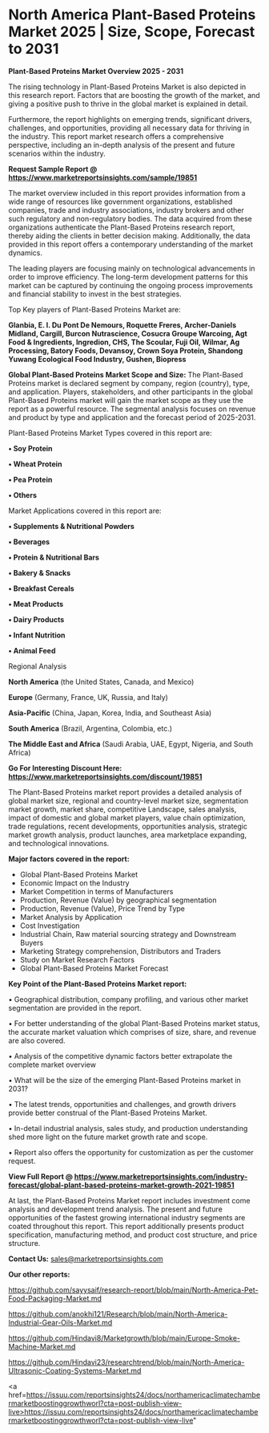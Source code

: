 # North America Plant-Based Proteins Market 2025 | Size, Scope, Forecast to 2031

<Strong> Plant-Based Proteins Market Overview 2025 - 2031</strong>

The rising technology in Plant-Based Proteins Market is also depicted in this research report. Factors that are boosting the growth of the market, and giving a positive push to thrive in the global market is explained in detail.

Furthermore, the report highlights on emerging trends, significant drivers, challenges, and opportunities, providing all necessary data for thriving in the industry. This report market research offers a comprehensive perspective, including an in-depth analysis of the present and future scenarios within the industry.

<strong>Request Sample Report @ <a href=https://www.marketreportsinsights.com/sample/19851>https://www.marketreportsinsights.com/sample/19851</a></strong>

The market overview included in this report provides information from a wide range of resources like government organizations, established companies, trade and industry associations, industry brokers and other such regulatory and non-regulatory bodies. The data acquired from these organizations authenticate the Plant-Based Proteins research report, thereby aiding the clients in better decision making. Additionally, the data provided in this report offers a contemporary understanding of the market dynamics.

The leading players are focusing mainly on technological advancements in order to improve efficiency. The long-term development patterns for this market can be captured by continuing the ongoing process improvements and financial stability to invest in the best strategies.

Top Key players of Plant-Based Proteins Market are:

<strong>Glanbia, E. I. Du Pont De Nemours, Roquette Freres, Archer-Daniels Midland, Cargill, Burcon Nutrascience, Cosucra Groupe Warcoing, Agt Food & Ingredients, Ingredion, CHS, The Scoular, Fuji Oil, Wilmar, Ag Processing, Batory Foods, Devansoy, Crown Soya Protein, Shandong Yuwang Ecological Food Industry, Gushen, Biopress</strong>

<strong><b>Global Plant-Based Proteins Market Scope and Size:</b></strong>
The Plant-Based Proteins market is declared segment by company, region (country), type, and application. Players, stakeholders, and other participants in the global Plant-Based Proteins market will gain the market scope as they use the report as a powerful resource. The segmental analysis focuses on revenue and product by type and application and the forecast period of 2025-2031.

Plant-Based Proteins Market Types covered in this report are:

<strong>• Soy Protein

• Wheat Protein

• Pea Protein

• Others</strong>

Market Applications covered in this report are:

<strong>• Supplements & Nutritional Powders

• Beverages

• Protein & Nutritional Bars

• Bakery & Snacks

• Breakfast Cereals

• Meat Products

• Dairy Products

• Infant Nutrition

• Animal Feed</strong> 

Regional Analysis

<strong>North America</strong> (the United States, Canada, and Mexico)

<strong>Europe</strong> (Germany, France, UK, Russia, and Italy)

<strong>Asia-Pacific</strong> (China, Japan, Korea, India, and Southeast Asia)

<strong>South America</strong> (Brazil, Argentina, Colombia, etc.)

<strong>The Middle East and Africa</strong> (Saudi Arabia, UAE, Egypt, Nigeria, and South Africa)

<strong>Go For Interesting Discount Here: <a href=https://www.marketreportsinsights.com/discount/19851>https://www.marketreportsinsights.com/discount/19851</a></strong>

The Plant-Based Proteins market report provides a detailed analysis of global market size, regional and country-level market size, segmentation market growth, market share, competitive Landscape, sales analysis, impact of domestic and global market players, value chain optimization, trade regulations, recent developments, opportunities analysis, strategic market growth analysis, product launches, area marketplace expanding, and technological innovations.

<strong><b>Major factors covered in the report:</b></strong>
<ul>
  <li>Global Plant-Based Proteins Market </li>
  <li>Economic Impact on the Industry</li>
  <li>Market Competition in terms of Manufacturers</li>
  <li>Production, Revenue (Value) by geographical segmentation</li>
  <li>Production, Revenue (Value), Price Trend by Type</li>
  <li>Market Analysis by Application</li>
  <li>Cost Investigation</li>
  <li>Industrial Chain, Raw material sourcing strategy and Downstream Buyers</li>
  <li>Marketing Strategy comprehension, Distributors and Traders</li>
  <li>Study on Market Research Factors</li>
  <li>Global Plant-Based Proteins Market Forecast</li>
</ul>

<strong><b>Key Point of the Plant-Based Proteins Market report:</b></strong>

• Geographical distribution, company profiling, and various other market segmentation are provided in the report.

• For better understanding of the global Plant-Based Proteins market status, the accurate market valuation which comprises of size, share, and revenue are also covered.

• Analysis of the competitive dynamic factors better extrapolate the complete market overview

• What will be the size of the emerging Plant-Based Proteins market in 2031?

• The latest trends, opportunities and challenges, and growth drivers provide better construal of the Plant-Based Proteins Market.

• In-detail industrial analysis, sales study, and production understanding shed more light on the future market growth rate and scope.

• Report also offers the opportunity for customization as per the customer request.

<strong><b>View Full Report @ <a href=https://www.marketreportsinsights.com/industry-forecast/global-plant-based-proteins-market-growth-2021-19851>https://www.marketreportsinsights.com/industry-forecast/global-plant-based-proteins-market-growth-2021-19851</a></b></strong>


At last, the Plant-Based Proteins Market report includes investment come analysis and development trend analysis. The present and future opportunities of the fastest growing international industry segments are coated throughout this report. This report additionally presents product specification, manufacturing method, and product cost structure, and price structure.

<strong>Contact Us:</strong>
sales@marketreportsinsights.com

<strong>Our other reports:</strong>

<a href=https://github.com/sayysaif/research-report/blob/main/North-America-Pet-Food-Packaging-Market.md>https://github.com/sayysaif/research-report/blob/main/North-America-Pet-Food-Packaging-Market.md</a>

<a href=https://github.com/anokhi121/Research/blob/main/North-America-Industrial-Gear-Oils-Market.md>https://github.com/anokhi121/Research/blob/main/North-America-Industrial-Gear-Oils-Market.md</a>

<a href=https://github.com/Hindavi8/Marketgrowth/blob/main/Europe-Smoke-Machine-Market.md>https://github.com/Hindavi8/Marketgrowth/blob/main/Europe-Smoke-Machine-Market.md</a>

<a href=https://github.com/Hindavi23/researchtrend/blob/main/North-America-Ultrasonic-Coating-Systems-Market.md>https://github.com/Hindavi23/researchtrend/blob/main/North-America-Ultrasonic-Coating-Systems-Market.md</a>

<a href=https://issuu.com/reportsinsights24/docs/northamericaclimatechambermarketboostinggrowthworl?cta=post-publish-view-live>https://issuu.com/reportsinsights24/docs/northamericaclimatechambermarketboostinggrowthworl?cta=post-publish-view-live</a>"
